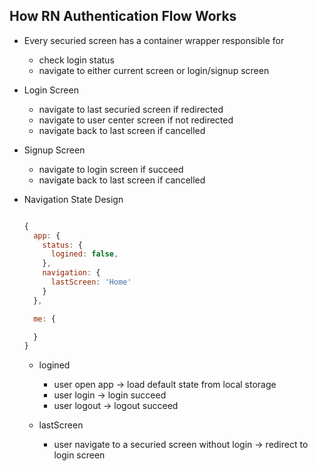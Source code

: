 ## How RN Authentication Flow Works

* Every securied screen has a container wrapper responsible for
  * check login status
  * navigate to either current screen or login/signup screen

* Login Screen
  * navigate to last securied screen if redirected
  * navigate to user center screen if not redirected
  * navigate back to last screen if cancelled

* Signup Screen
  * navigate to login screen if succeed
  * navigate back to last screen if cancelled

* Navigation State Design
  ~~~ javascript

  {
    app: {
      status: {
        logined: false,
      },
      navigation: {
        lastScreen: 'Home'
      }
    },

    me: {

    }
  }

  ~~~

  * logined
    * user open app -> load default state from local storage
    * user login -> login succeed
    * user logout -> logout succeed

  * lastScreen
    * user navigate to a securied screen without login ->
    redirect to login screen
